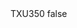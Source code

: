 <?xml version="1.0" encoding="UTF-8"?>
<CustomMetadata xmlns="http://soap.sforce.com/2006/04/metadata">
    <label>TXU350</label>
    <protected>false</protected>
</CustomMetadata>

